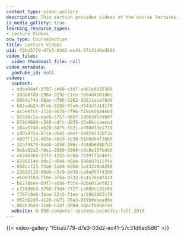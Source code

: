```yaml
---
content_type: video_gallery
description: This section provides videos of the course lectures.
is_media_gallery: true
learning_resource_types:
- Lecture Videos
ocw_type: CourseSection
title: Lecture Videos
uid: f5ba5779-d7e3-03d2-ec41-57c31d6ed586
video_files:
  video_thumbnail_file: null
video_metadata:
  youtube_id: null
videos:
  content:
  - edba44af-3787-ce68-e16f-aa61e0325389
  - 3dab8fd0-296a-9292-c1ce-7eb4d4981d6c
  - 0954c74d-68ac-d706-5282-90511acef6d8
  - b62adb24-8feb-810d-0fa6-d643d7d141f0
  - ac5eefcc-2724-8676-7f96-f19ce0aa4eb9
  - 8783bc2a-eac6-5757-d657-2db63057db0f
  - 6f8d4689-c348-cdfc-d935-d5a66ccaeea1
  - 38aa5749-e620-8d75-fb21-e780dfde1779
  - cd05d75a-07ca-db42-0eef-0a9292326f2a
  - a0d7f11e-d03e-e8c9-1e38-6108dd4f1bb5
  - 22a74479-0ebb-ab58-186c-4446b688b7d3
  - 8e1c92a5-f9e1-8560-8098-c8c0e10fbddd
  - eb34b360-25f2-1223-6cb0-7529f71e46fc
  - 8296514e-9dc2-d944-b60a-986697812f4e
  - 058ccf23-f5a8-5ab9-6d56-1e24240e0288
  - 23653110-09dd-c5c9-3d38-ca9a007f4398
  - e6093f0d-f59e-3cba-0532-6c4576e47414
  - b627b6ee-09f7-ac66-f5fe-9b56032ef821
  - cf3339e9-3793-f9d4-7727-ca889cc32c63
  - f767c0e6-3baa-52c5-f1ee-ac58810631f8
  - 062d62d8-a128-de71-78a3-819b0ebead8e
  - 88c63bd9-3c8b-b2df-0088-58ecf906bfa9
  website: 6-858-computer-systems-security-fall-2014
---
```



{{< video-gallery "f5ba5779-d7e3-03d2-ec41-57c31d6ed586" >}}

